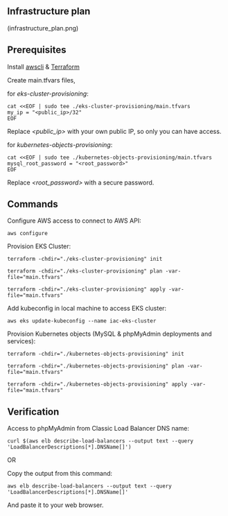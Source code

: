 ## Infrastructure plan

(infrastructure_plan.png)


## Prerequisites

Install [awscli](https://docs.aws.amazon.com/cli/latest/userguide/getting-started-install.html) & [Terraform](https://learn.hashicorp.com/tutorials/terraform/install-cli)


Create main.tfvars files,

for *eks-cluster-provisioning*:
```
cat <<EOF | sudo tee ./eks-cluster-provisioning/main.tfvars
my_ip = "<public_ip>/32"
EOF
```
Replace *<public_ip>* with your own public IP, so only you can have access.

for *kubernetes-objects-provisioning*:
```
cat <<EOF | sudo tee ./kubernetes-objects-provisioning/main.tfvars
mysql_root_password = "<root_password>"
EOF
```
Replace *<root_password>* with a secure password.

## Commands

Configure AWS access to connect to AWS API:

`aws configure`

Provision EKS Cluster:
```
terraform -chdir="./eks-cluster-provisioning" init

terraform -chdir="./eks-cluster-provisioning" plan -var-file="main.tfvars"

terraform -chdir="./eks-cluster-provisioning" apply -var-file="main.tfvars"
```

Add kubeconfig in local machine to access EKS cluster:

`aws eks update-kubeconfig --name iac-eks-cluster`

Provision Kubernetes objects (MySQL & phpMyAdmin deployments and services):
```
terraform -chdir="./kubernetes-objects-provisioning" init

terraform -chdir="./kubernetes-objects-provisioning" plan -var-file="main.tfvars"

terraform -chdir="./kubernetes-objects-provisioning" apply -var-file="main.tfvars"
```

## Verification

Access to phpMyAdmin from Classic Load Balancer DNS name:

`curl $(aws elb describe-load-balancers --output text --query 'LoadBalancerDescriptions[*].DNSName[]')`

OR

Copy the output from this command:

`aws elb describe-load-balancers --output text --query 'LoadBalancerDescriptions[*].DNSName[]'`

And paste it to your web browser.
